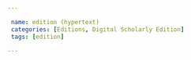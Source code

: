 ```yaml
---

 name: edition (hypertext)
 categories: [Editions, Digital Scholarly Edition]
 tags: [edition]

---
```


